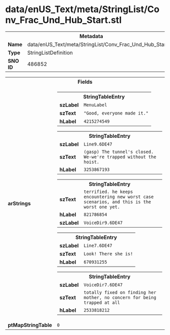 <h1>data/enUS_Text/meta/StringList/Conv_Frac_Und_Hub_Start.stl</h1><table><tr><th colspan="100%">Metadata</th></tr><tr><td><b>Name</b></td><td>data/enUS_Text/meta/StringList/Conv_Frac_Und_Hub_Start.stl</td></tr><tr><td><b>Type</b></td><td>StringListDefinition</td></tr><tr><td><b>SNO ID</b></td><td>486852</td></tr></table>

<table><tr><th colspan="100%">Fields</th></tr><tr><td><b>arStrings</b></td><td><table><tr><th colspan="100%">StringTableEntry</th></tr><tr><td><b>szLabel</b></td><td><code>MenuLabel</code></td></tr><tr><td><b>szText</b></td><td><code>"Good, everyone made it."</code></td></tr><tr><td><b>hLabel</b></td><td><code>4215274549</code></td></tr></table>


<table><tr><th colspan="100%">StringTableEntry</th></tr><tr><td><b>szLabel</b></td><td><code>Line9.6DE47</code></td></tr><tr><td><b>szText</b></td><td><code>(gasp) The tunnel's closed. We-we're trapped without the hoist.</code></td></tr><tr><td><b>hLabel</b></td><td><code>3253867193</code></td></tr></table>


<table><tr><th colspan="100%">StringTableEntry</th></tr><tr><td><b>szText</b></td><td><code>terrified. he keeps encountering new worst case scenarios, and this is the worst one yet.</code></td></tr><tr><td><b>hLabel</b></td><td><code>821786854</code></td></tr><tr><td><b>szLabel</b></td><td><code>VoiceDir9.6DE47</code></td></tr></table>


<table><tr><th colspan="100%">StringTableEntry</th></tr><tr><td><b>szLabel</b></td><td><code>Line7.6DE47</code></td></tr><tr><td><b>szText</b></td><td><code>Look! There she is!</code></td></tr><tr><td><b>hLabel</b></td><td><code>670931255</code></td></tr></table>


<table><tr><th colspan="100%">StringTableEntry</th></tr><tr><td><b>szLabel</b></td><td><code>VoiceDir7.6DE47</code></td></tr><tr><td><b>szText</b></td><td><code>totally fixed on finding her mother, no concern for being trapped at all</code></td></tr><tr><td><b>hLabel</b></td><td><code>2533818212</code></td></tr></table>


</td></tr><tr><td><b>ptMapStringTable</b></td><td><code>0</code></td></tr></table>

